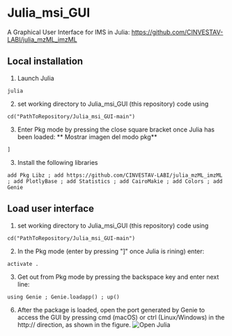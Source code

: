 # Julia_msi_GUI<br />
A Graphical User Interface for IMS in Julia: https://github.com/CINVESTAV-LABI/julia_mzML_imzML

## Local installation
1. Launch Julia
```
julia
```
2. set working directory to Julia_msi_GUI (this repository) code using
```
cd("PathToRepository/Julia_msi_GUI-main")
```
3. Enter Pkg mode by pressing the close square bracket once Julia has been loaded: ** Mostrar imagen del modo pkg**
```
]
```
3. Install the following libraries
```
add Pkg Libz ; add https://github.com/CINVESTAV-LABI/julia_mzML_imzML ; add PlotlyBase ; add Statistics ; add CairoMakie ; add Colors ; add Genie
```

## Load user interface
1. set working directory to Julia_msi_GUI (this repository) code using
```
cd("PathToRepository/Julia_msi_GUI-main")
```
2. In the Pkg mode (enter by pressing "]" once Julia is rining) enter:
```
activate .
```
3. Get out from Pkg mode by pressing the backspace key and enter next line:
```
using Genie ; Genie.loadapp() ; up()
```
6. After the package is loaded, open the port generated by Genie to access the GUI by pressing cmd (macOS) or ctrl (Linux/Windows) in the http:// direction, as shown in the figure.
![Open Julia](https://github.com/user-attachments/assets/37e191d7-635d-458f-a1cd-719e2964594f)

